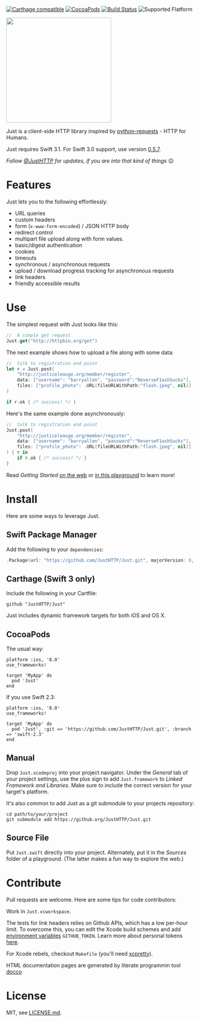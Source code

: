 [![Carthage compatible](https://img.shields.io/badge/Carthage-compatible-4BC51D.svg?style=flat)](https://github.com/Carthage/Carthage)
[![CocoaPods](https://img.shields.io/cocoapods/v/Just.svg)](https://cocoapods.org/pods/Just)
[![Build Status](https://travis-ci.org/JustHTTP/Just.svg?branch=master)](https://travis-ci.org/JustHTTP/Just)
![Supported Flatform](https://img.shields.io/cocoapods/p/Just.svg)

<img src="https://raw.githubusercontent.com/JustHTTP/Just/master/Docs/IconMasked.png" width="280" height="280">

Just is a client-side HTTP library inspired by [python-requests][] - HTTP for Humans.

Just requires Swift 3.1. For Swift 3.0 support, use version
[0.5.7](https://github.com/JustHTTP/Just/releases/tag/0.5.7).

*Follow [@JustHTTP][twitter] for updates, if you are into that kind of things* 😉

[python-requests]: http://python-requests.org "python-requests"
[twitter]: https://twitter.com/JustHTTP

#   Features

Just lets you to the following effortlessly:

-   URL queries
-   custom headers
-   form (`x-www-form-encoded`) / JSON HTTP body
-   redirect control
-   multipart file upload along with form values.
-   basic/digest authentication
-   cookies
-   timeouts
-   synchronous / asynchronous requests
-   upload / download progress tracking for asynchronous requests
-   link headers
-   friendly accessible results

#  Use

The simplest request with Just looks like this:

```swift
//  A simple get request
Just.get("http://httpbin.org/get")
```

The next example shows how to upload a file along with some data:

```swift
//  talk to registration end point
let r = Just.post(
    "http://justiceleauge.org/member/register",
    data: ["username": "barryallen", "password":"ReverseF1ashSucks"],
    files: ["profile_photo": .URL(fileURLWithPath:"flash.jpeg", nil)]
)

if r.ok { /* success! */ }
```

Here's the same example done asynchronously:

```swift
//  talk to registration end point
Just.post(
    "http://justiceleauge.org/member/register",
    data: ["username": "barryallen", "password":"ReverseF1ashSucks"],
    files: ["profile_photo": .URL(fileURLWithPath:"flash.jpeg", nil)]
) { r in
    if r.ok { /* success! */ }
}

```

Read *Getting Started* [on the web][starting link] or
[in this playground][starting playground] to learn more!

[starting playground]: https://github.com/JustHTTP/Just/blob/master/Docs/QuickStart.zip?raw=true
[starting link]: http://docs.justhttp.net/QuickStart.html

#  Install

Here are some ways to leverage Just.

## Swift Package Manager

Add the following to your `dependencies`:

```swift
.Package(url: "https://github.com/JustHTTP/Just.git", majorVersion: 0, minor: 5)
```

## Carthage (Swift 3 only)

Include the following in your Cartfile:

    github "JustHTTP/Just"

Just includes dynamic framework targets for both iOS and OS X.

## CocoaPods

The usual way:

    platform :ios, '8.0'
    use_frameworks!

    target 'MyApp' do
      pod 'Just'
    end

If you use Swift 2.3:

    platform :ios, '8.0'
    use_frameworks!

    target 'MyApp' do
      pod 'Just', :git => 'https://github.com/JustHTTP/Just.git', :branch => 'swift-2.3'
    end

## Manual

Drop `Just.xcodeproj` into your project navigator. Under the *General* tab of
your project settings, use the plus sign to add `Just.framework` to
*Linked Framework and Libraries*. Make sure to include the correct version
for your target's platform.

It's also common to add Just as a git submodule to your projects repository:

    cd path/to/your/project
    git submodule add https://github.org/JustHTTP/Just.git


## Source File

Put `Just.swift` directly into your project. Alternately, put it in the
*Sources* folder of a playground. (The latter makes a fun way to explore the
web.)


[Carthage]: https://github.com/Carthage/Carthage "Carthage"


#  Contribute

Pull requests are welcome. Here are some tips for code contributors:

Work in `Just.xcworkspace`.

The tests for link headers relies on Github APIs, which has a low per-hour
limit. To overcome this, you can edit the Xcode build schemes and add
[environment variables][XcodeEnvVar]  `GITHUB_TOKEN`. Learn more about
personal tokens [here][GithubToken].

For Xcode rebels, checkout `Makefile` (you'll need [xcpretty][]).

HTML documentation pages are generated by literate programmin tool [docco][]

[xcpretty]: https://github.com/supermarin/xcpretty "xcpretty"
[docco]: http://jashkenas.github.io/docco/ "docco"
[GithubToken]: https://developer.github.com/v3/#increasing-the-unauthenticated-rate-limit-for-oauth-applications 
[XcodeEnvVar]: http://nshipster.com/launch-arguments-and-environment-variables/

#  License

MIT, see [LICENSE.md](https://github.com/JustHTTP/Just/blob/master/LICENSE.md).
